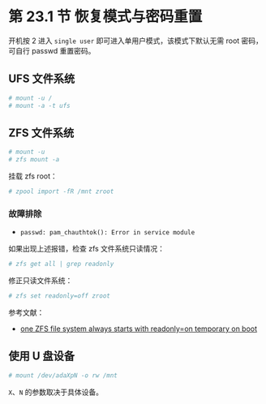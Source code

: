# 第 23.1 节 恢复模式与密码重置

开机按 2 进入 `single user` 即可进入单用户模式，该模式下默认无需 root 密码，可自行 passwd 重置密码。

## UFS 文件系统

```sh
# mount -u /
# mount -a -t ufs
```

## ZFS 文件系统

```sh
# mount -u
# zfs mount -a
```

挂载 zfs root：

```sh
# zpool import -fR /mnt zroot
```

### 故障排除

- `passwd: pam_chauthtok(): Error in service module`

如果出现上述报错，检查 zfs 文件系统只读情况：

```sh
# zfs get all | grep readonly
```

修正只读文件系统：

```sh
# zfs set readonly=off zroot
```

参考文献：

- [one ZFS file system always starts with readonly=on temporary on boot](https://github.com/openzfs/zfs/issues/2133)

## 使用 U 盘设备

```sh
# mount /dev/adaXpN -o rw /mnt
```

`X`、`N` 的参数取决于具体设备。
